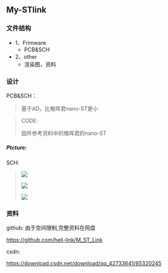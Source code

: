 ## My-STlink

### 文件结构

- 1、Frimware 
   - PCB&SCH
- 2、other
   - 渲染图，资料

### 设计

PCB&SCH：

> 基于AD，比稚晖君nano-ST更小

> CODE:
>
> 固件参考资料中的稚晖君的nano-ST

##### Ptcture:

SCH:

> ![](https://s2.loli.net/2022/05/08/cU94MtbnK6Tlu1V.png)
>
> ![](https://s2.loli.net/2022/05/08/sAJh78cM9WSoVvF.png)
>
> ![](https://s2.loli.net/2022/05/08/jfVwNPoWyC3KTvM.jpg)



### 资料

github: 由于空间限制,完整资料在网盘

https://github.com/heli-link/M_ST_Link

csdn:

https://download.csdn.net/download/qq_42733641/85320245
